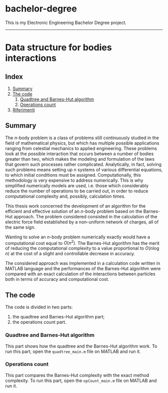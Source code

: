 # bachelor-degree
This is my Electronic Engineering Bachelor Degree project.

***

# Data structure for bodies interactions

## Index
1. [Summary](#summary)
2. [The code](#code)
	1. [Quadtree and Barnes-Hut algorithm](#quadtree_barnes-hut)
	2. [Operations count](#operations_count)
3. [Riferimenti](#riferimenti)

<a name = "summary"></a>
## Summary
The $n$-body problem is a class of problems still continuously studied in the field of mathematical physics, but which has multiple possible applications ranging from celestial mechanics to applied engineering. These problems
look at the possible interaction that occurs between a number of bodies greater than two, which makes the modeling and formulation of the laws that govern such processes rather complicated. Analytically, in fact, solving such
problems means setting up $n$ systems of various differential equations, to which initial conditions must be assigned. Computationally, this methodology is very expensive to address numerically. This is why simplified numerically
models are used, i.e. those which considerably reduce the number of operations to be carried out, in order to reduce computational complexity and, possibly, calculation times.

This thesis work concerned the development of an algorithm for the efficient and effective solution of an $n$-body problem based on the Barnes-Hut approach. The problem considered consisted in the calculation of the electric
force field established by a non-uniform network of charges, all of the same sign.

Wanting to solve an $n$-body problem numerically exactly would have a computational cost equal to $O(n^2)$. The Barnes-Hut algorithm has the merit of reducing the computational complexity to a value proportional to $O(n \log{n})$
at the cost of a slight and controllable decrease in accuracy.


The considered approach was implemented in a calculation code written in MATLAB language and the performances of the Barnes-Hut algorithm were compared with an exact calculation of the interactions between particles both in terms
of accuracy and computational cost.

<a name = "code"></a>
## The code
The code is divided in two parts:
1. the quadtree and Barnes-Hut algorithm part;
2. the operations count part.

<a name = "quadtree_barnes"></a>
### Quadtree and Barnes-Hut algorithm
This part shows how the quadtree and the Barnes-Hut algorithm work. To run this part, open the `quadtree_main.m` file on MATLAB and run it.

<a name = "operations_count"></a>
### Operations count
This part compares the Barnes-Hut complexity with the exact method complexity. To run this part, open the `opCount_main.m` file on MATLAB and run it.
